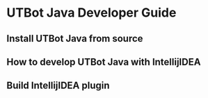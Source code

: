 # UTBot Java Developer Guide
 
## Install UTBot Java from source
## How to develop UTBot Java with IntellijIDEA
## Build IntellijIDEA plugin


